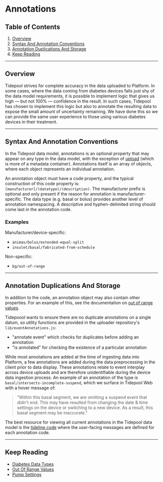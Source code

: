 # Annotations

## Table of Contents

1. [Overview](#overview)
2. [Syntax And Annotation Conventions](#syntax-and-annotation-conventions)
3. [Annotation Duplications And Storage](#annotation-duplications-and-storage)
4. [Keep Reading](#keep-reading)

---

## Overview

Tidepool strives for complete accuracy in the data uploaded to Platform. In some cases, where the data coming from diabetes devices falls just shy of the data model requirements, it is possible to implement logic that gives us high — but not 100% — confidence in the result. In such cases, Tidepool has chosen to implement this logic but also to annotate the resulting data to expose the small amount of uncertainty remaining. We have done this so we can provide the same user experience to those using various diabetes devices in their treatment.

---

## Syntax And Annotation Conventions

In the Tidepool data model, annotations is an optional property that may appear on any type in the data model, with the exception of [upload](./device-data/data-types/pump-settings/upload.md) (which is more of a metadata container). Annotations itself is an array of objects, where each object represents an individual annotation.

An annotation object must have a code property, and the typical construction of this code property is: `[manufacturer]/(datatype)/(description)`. The manufacturer prefix is optional and only present if the reason for annotation is manufacturer-specific. The data type (e.g. basal or bolus) provides another level of annotation namespacing. A descriptive and hyphen-delimited string should come last in the annotation code.

### Examples

Manufacturer/device-specific:

* `animas/bolus/extended-equal-split`
* `insulet/basal/fabricated-from-schedule`

Non-specific:

* `bg/out-of-range`

---

## Annotation Duplications And Storage

In addition to the code, an annotation object may also contain other properties. For an example of this, see the documentation on [out of range values](./oor-values.md).

Tidepoool wants to ensure there are no duplicate annotations on a single datum, so utility functions are provided in the uploader repository's `lib/eventAnnotations.js`:

* "annotate event" which checks for duplicates before adding an annotation
* "is annotated" for checking the existence of a particular annotation

While most annotations are added at the time of ingesting data into Platform, a few annotations are added during the data preprocessing in the client prior to data display. These annotations relate to event interplay across device uploads and are therefore unidentifiable during the device data ingestion process. An example of an annotation of the type is `basal/intersects-incomplete-suspend`, which we surface in Tidepool Web with a hover message of:

> "Within this basal segment, we are omitting a suspend event that didn't end. This may have resulted from changing the date & time settings on the device or switching to a new device. As a result, this basal segment may be inaccurate."
>

The best resource for viewing all current annotations in the Tidepool data model is the [tideline code](https://github.com/tidepool-org/tideline/blob/master/js/plot/util/annotations/annotationdefinitions.js) where the user-facing messages are defined for each annotation code.

---

## Keep Reading

* [Diabetes Data Types](./data-types.md)
* [Out Of Range Values](./oor-values.md)
* [Pump Settings](./data-types/pump-settings.md)
